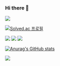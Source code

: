 ### Hi there 👋

<img src="https://capsule-render.vercel.app/api?type=Rounded&color=5FCC29&height=300px&section=header&text=YOEP's Coding&fontSize=45px" />

[![Solved.ac
프로필](http://mazassumnida.wtf/api/v2/generate_badge?boj=jy981025)](https://solved.ac/jy981025)

<img src="http://mazandi.herokuapp.com/api?handle={jy981025}&theme=warm"/>

<img src="https://img.shields.io/badge/아이콘내용-바탕색?style=flat&logo=로고이름&logoColor=white"/>
<img src="https://img.shields.io/badge/Firebase-FFCA28?style=flat-square&logo=firebase&logoColor=white"/>

[![Anurag's GitHub stats](https://github-readme-stats.vercel.app/api?username=junyeop1322)](https://github.com/junyeop1322/github-readme-stats)

<img src="https://capsule-render.vercel.app/api?type=Rounded&color=5FCC29&height=300px&section=footer&text=요로시쿠&fontSize=45px" />
<!--
**junyeop1322/junyeop1322** is a ✨ _special_ ✨ repository because its `README.md` (this file) appears on your GitHub profile.

Here are some ideas to get you started:

- 🔭 I’m currently working on ...
- 🌱 I’m currently learning ...
- 👯 I’m looking to collaborate on ...
- 🤔 I’m looking for help with ...
- 💬 Ask me about ...
- 📫 How to reach me: ...
- 😄 Pronouns: ...
- ⚡ Fun fact: ...
-->
